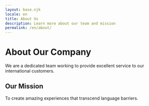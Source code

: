 ```yaml
---
layout: base.njk
locale: en
title: About Us
description: Learn more about our team and mission
permalink: /en/about/
---
```

# About Our Company

We are a dedicated team working to provide excellent service to our international customers.

## Our Mission

To create amazing experiences that transcend language barriers.